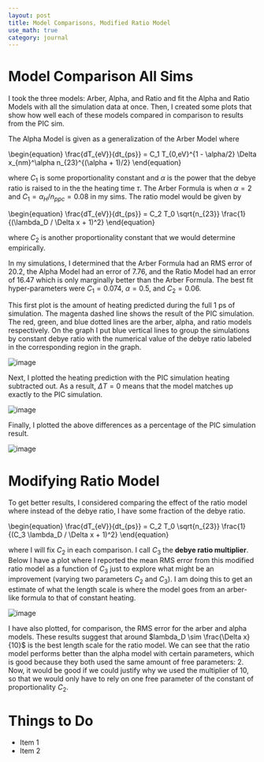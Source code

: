```yaml
---
layout: post
title: Model Comparisons, Modified Ratio Model
use_math: true
category: journal
---
```



# Model Comparison All Sims

I took the three models: Arber, Alpha, and Ratio and fit the Alpha and Ratio Models with all the simulation data at once. Then, I created some plots that show how well each of these models compared in comparison to results from the PIC sim. 

The Alpha Model is given as a generalization of the Arber Model where

\begin{equation}
\frac{dT_{eV}}{dt_{ps}} = C_1 T_{0,eV}^{1 - \alpha/2} \Delta x_{nm}^\alpha n_{23}^{(\alpha + 1)/2} 
\end{equation}

where $C_1$ is some proportionality constant and $\alpha$ is the power that the debye ratio is raised to in the the heating time $\tau$. The Arber Formula is when $\alpha = 2$ and $C_1 = \alpha_H / n_{ppc} = 0.08$ in my sims. The ratio model would be given by 

\begin{equation} 
\frac{dT_{eV}}{dt_{ps}} = C_2 T_0 \sqrt{n_{23}} \frac{1}{(\lambda_D / \Delta x + 1)^2} 
\end{equation}

where $C_2$ is another proportionality constant that we would determine empirically. 

In my simulations, I determined that the Arber Formula had an RMS error of 20.2, the Alpha Model had an error of 7.76, and the Ratio Model had an error of 16.47 which is only marginally better than the Arber Formula. The best fit hyper-parameters were $C_1 = 0.074$, $\alpha = 0.5$, and $C_2 = 0.06$. 

This first plot is the amount of heating predicted during the full 1 ps of simulation. The magenta dashed line shows the result of the PIC simulation. The red, green, and blue dotted lines are the arber, alpha, and ratio models respectively. On the graph I put blue vertical lines to group the simulations by constant debye ratio with the numerical value of the debye ratio labeled in the corresponding region in the graph.

![image](https://user-images.githubusercontent.com/98538788/189982314-0f14f73d-ccad-4272-9fd6-c1ad4a09aeb4.png)

Next, I plotted the heating prediction with the PIC simulation heating subtracted out. As a result, $\Delta T = 0$ means that the model matches up exactly to the PIC simulation. 

![image](https://user-images.githubusercontent.com/98538788/189982540-a936d499-75c4-4cc2-83e8-d52e015ee786.png)

Finally, I plotted the above differences as a percentage of the PIC simulation result. 

![image](https://user-images.githubusercontent.com/98538788/189982665-7828f81e-9bf2-4f92-8e8d-13cfe541dc56.png)


# Modifying Ratio Model 

To get better results, I considered comparing the effect of the ratio model where instead of the debye ratio, I have some fraction of the debye ratio. 

\begin{equation} 
\frac{dT_{eV}}{dt_{ps}} = C_2 T_0 \sqrt{n_{23}} \frac{1}{(C_3 \lambda_D / \Delta x + 1)^2} 
\end{equation}

where I will fix $C_2$ in each comparison. I call $C_3$ the **debye ratio multiplier**. Below I have a plot where I reported the mean RMS error from this modified ratio model as a function of $C_3$ just to explore what might be an improvement (varying two parameters $C_2$ and $C_3$). I am doing this to get an estimate of what the length scale is where the model goes from an arber-like formula to that of constant heating. 

![image](https://user-images.githubusercontent.com/98538788/190446830-6e63f59c-7934-49b1-b3e1-c9f5b458a7ea.png)

I have also plotted, for comparison, the RMS error for the arber and alpha models. These results suggest that around $lambda_D \sim \frac{\Delta x}{10}$ is the best length scale for the ratio model. We can see that the ratio model performs better than the alpha model with certain parameters, which is good because they both used the same amount of free parameters: 2. Now, it would be good if we could justify why we used the multiplier of 10, so that we would only have to rely on one free parameter of the constant of proportionality $C_2$.  

# Things to Do
- Item 1
- Item 2

